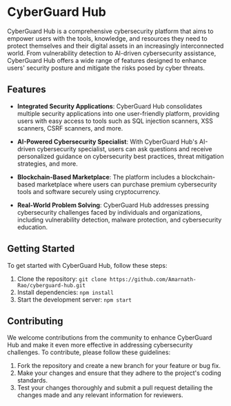 # CyberGuard Hub

CyberGuard Hub is a comprehensive cybersecurity platform that aims to empower users with the tools, knowledge, and resources they need to protect themselves and their digital assets in an increasingly interconnected world. From vulnerability detection to AI-driven cybersecurity assistance, CyberGuard Hub offers a wide range of features designed to enhance users' security posture and mitigate the risks posed by cyber threats.

## Features

- **Integrated Security Applications**: CyberGuard Hub consolidates multiple security applications into one user-friendly platform, providing users with easy access to tools such as SQL injection scanners, XSS scanners, CSRF scanners, and more.

- **AI-Powered Cybersecurity Specialist**: With CyberGuard Hub's AI-driven cybersecurity specialist, users can ask questions and receive personalized guidance on cybersecurity best practices, threat mitigation strategies, and more.

- **Blockchain-Based Marketplace**: The platform includes a blockchain-based marketplace where users can purchase premium cybersecurity tools and software securely using cryptocurrency.

- **Real-World Problem Solving**: CyberGuard Hub addresses pressing cybersecurity challenges faced by individuals and organizations, including vulnerability detection, malware protection, and cybersecurity education.

## Getting Started

To get started with CyberGuard Hub, follow these steps:

1. Clone the repository: `git clone https://github.com/Amarnath-Rao/cyberguard-hub.git`
2. Install dependencies: `npm install`
3. Start the development server: `npm start`

## Contributing

We welcome contributions from the community to enhance CyberGuard Hub and make it even more effective in addressing cybersecurity challenges. To contribute, please follow these guidelines:

1. Fork the repository and create a new branch for your feature or bug fix.
2. Make your changes and ensure that they adhere to the project's coding standards.
3. Test your changes thoroughly and submit a pull request detailing the changes made and any relevant information for reviewers.

